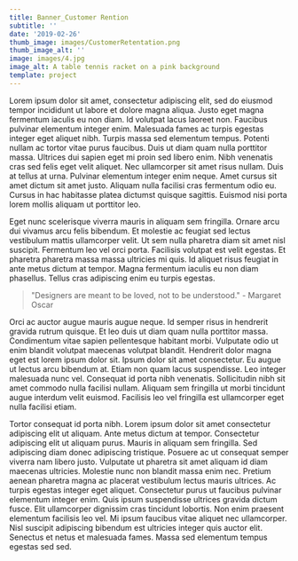 ```yaml
---
title: Banner_Customer Rention
subtitle: ''
date: '2019-02-26'
thumb_image: images/CustomerRetentation.png
thumb_image_alt: ''
image: images/4.jpg
image_alt: A table tennis racket on a pink background
template: project
---
```


Lorem ipsum dolor sit amet, consectetur adipiscing elit, sed do eiusmod tempor incididunt ut labore et dolore magna aliqua. Justo eget magna fermentum iaculis eu non diam. Id volutpat lacus laoreet non. Faucibus pulvinar elementum integer enim. Malesuada fames ac turpis egestas integer eget aliquet nibh. Turpis massa sed elementum tempus. Potenti nullam ac tortor vitae purus faucibus. Duis ut diam quam nulla porttitor massa. Ultrices dui sapien eget mi proin sed libero enim. Nibh venenatis cras sed felis eget velit aliquet. Nec ullamcorper sit amet risus nullam. Duis at tellus at urna. Pulvinar elementum integer enim neque. Amet cursus sit amet dictum sit amet justo. Aliquam nulla facilisi cras fermentum odio eu. Cursus in hac habitasse platea dictumst quisque sagittis. Euismod nisi porta lorem mollis aliquam ut porttitor leo.

Eget nunc scelerisque viverra mauris in aliquam sem fringilla. Ornare arcu dui vivamus arcu felis bibendum. Et molestie ac feugiat sed lectus vestibulum mattis ullamcorper velit. Ut sem nulla pharetra diam sit amet nisl suscipit. Fermentum leo vel orci porta. Facilisis volutpat est velit egestas. Et pharetra pharetra massa massa ultricies mi quis. Id aliquet risus feugiat in ante metus dictum at tempor. Magna fermentum iaculis eu non diam phasellus. Tellus cras adipiscing enim eu turpis egestas.

>"Designers are meant to be loved, not to be understood." - Margaret Oscar

Orci ac auctor augue mauris augue neque. Id semper risus in hendrerit gravida rutrum quisque. Et leo duis ut diam quam nulla porttitor massa. Condimentum vitae sapien pellentesque habitant morbi. Vulputate odio ut enim blandit volutpat maecenas volutpat blandit. Hendrerit dolor magna eget est lorem ipsum dolor sit. Ipsum dolor sit amet consectetur. Eu augue ut lectus arcu bibendum at. Etiam non quam lacus suspendisse. Leo integer malesuada nunc vel. Consequat id porta nibh venenatis. Sollicitudin nibh sit amet commodo nulla facilisi nullam. Aliquam sem fringilla ut morbi tincidunt augue interdum velit euismod. Facilisis leo vel fringilla est ullamcorper eget nulla facilisi etiam.

Tortor consequat id porta nibh. Lorem ipsum dolor sit amet consectetur adipiscing elit ut aliquam. Ante metus dictum at tempor. Consectetur adipiscing elit ut aliquam purus. Mauris in aliquam sem fringilla. Sed adipiscing diam donec adipiscing tristique. Posuere ac ut consequat semper viverra nam libero justo. Vulputate ut pharetra sit amet aliquam id diam maecenas ultricies. Molestie nunc non blandit massa enim nec. Pretium aenean pharetra magna ac placerat vestibulum lectus mauris ultrices. Ac turpis egestas integer eget aliquet. Consectetur purus ut faucibus pulvinar elementum integer enim. Quis ipsum suspendisse ultrices gravida dictum fusce. Elit ullamcorper dignissim cras tincidunt lobortis. Non enim praesent elementum facilisis leo vel. Mi ipsum faucibus vitae aliquet nec ullamcorper. Nisl suscipit adipiscing bibendum est ultricies integer quis auctor elit. Senectus et netus et malesuada fames. Massa sed elementum tempus egestas sed sed.
